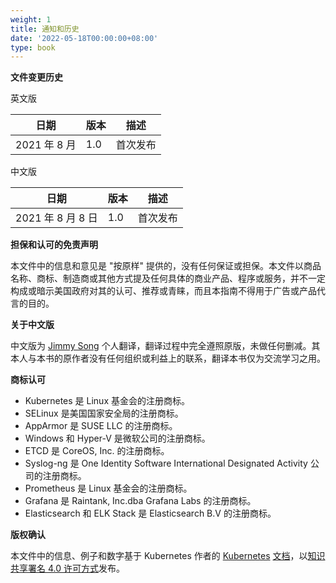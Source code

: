 ```yaml
---
weight: 1
title: 通知和历史
date: '2022-05-18T00:00:00+08:00'
type: book
---
```


**文件变更历史**

英文版

| 日期         | 版本 | 描述     |
| ------------ | ---- | -------- |
| 2021 年 8 月 | 1.0  | 首次发布 |

中文版

| 日期              | 版本 | 描述     |
| ----------------- | ---- | -------- |
| 2021 年 8 月 8 日 | 1.0  | 首次发布 |

**担保和认可的免责声明**

本文件中的信息和意见是 "按原样" 提供的，没有任何保证或担保。本文件以商品名称、商标、制造商或其他方式提及任何具体的商业产品、程序或服务，并不一定构成或暗示美国政府对其的认可、推荐或青睐，而且本指南不得用于广告或产品代言的目的。

**关于中文版**

中文版为 [Jimmy Song](https://jimmysong.io) 个人翻译，翻译过程中完全遵照原版，未做任何删减。其本人与本书的原作者没有任何组织或利益上的联系，翻译本书仅为交流学习之用。

**商标认可**

- Kubernetes 是 Linux 基金会的注册商标。
- SELinux 是美国国家安全局的注册商标。
- AppArmor 是 SUSE LLC 的注册商标。
- Windows 和 Hyper-V 是微软公司的注册商标。
- ETCD 是 CoreOS, Inc. 的注册商标。
- Syslog-ng 是 One Identity Software International Designated Activity 公司的注册商标。
- Prometheus 是 Linux 基金会的注册商标。
- Grafana 是 Raintank, Inc.dba Grafana Labs 的注册商标。
- Elasticsearch 和 ELK Stack 是 Elasticsearch B.V 的注册商标。

**版权确认**

本文件中的信息、例子和数字基于 Kubernetes 作者的 [Kubernetes](https://kubernetes.io/docs/) [文档](https://kubernetes.io/docs/)，以[知识共享](https://git.k8s.io/website/LICENSE)[署名 4.0 许可方式](https://git.k8s.io/website/LICENSE)发布。